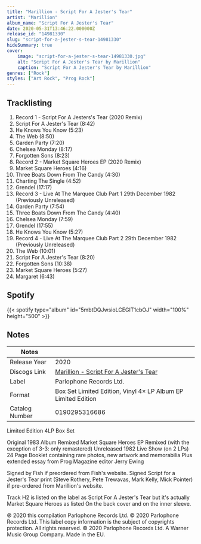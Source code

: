 ```yaml
---
title: "Marillion - Script For A Jester's Tear"
artist: "Marillion"
album_name: "Script For A Jester's Tear"
date: 2020-05-31T13:46:22.000000Z
release_id: "14981330"
slug: "script-for-a-jester-s-tear-14981330"
hideSummary: true
cover:
    image: "script-for-a-jester-s-tear-14981330.jpg"
    alt: "Script For A Jester's Tear by Marillion"
    caption: "Script For A Jester's Tear by Marillion"
genres: ["Rock"]
styles: ["Art Rock", "Prog Rock"]
---
```


## Tracklisting
1. Record 1 - Script For A Jesters's Tear (2020 Remix)
2. Script For A Jester's Tear (8:42)
3. He Knows You Know (5:23)
4. The Web (8:50)
5. Garden Party (7:20)
6. Chelsea Monday (8:17)
7. Forgotten Sons (8:23)
8. Record 2 - Market Square Heroes EP (2020 Remix)
9. Market Square Heroes (4:16)
10. Three Boats Down From The Candy (4:30)
11. Charting The Single (4:52)
12. Grendel (17:17)
13. Record 3 - Live At The Marquee Club Part 1  29th December 1982 (Previously Unreleased)
14. Garden Party (7:54)
15. Three Boats Down From The Candy (4:40)
16. Chelsea Monday (7:59)
17. Grendel (17:55)
18. He Knows You Know (5:27)
19. Record 4 - Live At The Marquee Club Part 2  29th December 1982 (Previously Unreleased)
20. The Web (10:01)
21. Script For A Jester's Tear (8:20)
22. Forgotten Sons (10:38)
23. Market Square Heroes (5:27)
24. Margaret (6:43)


## Spotify
{{< spotify type="album" id="5mbtDQJwsioLCEGIT1cbOJ" width="100%" height="500" >}}



## Notes
| Notes          |             |
| ---------------| ----------- |
| Release Year   | 2020 |
| Discogs Link   | [Marillion - Script For A Jester's Tear](https://www.discogs.com/release/14981330-Marillion-Script-For-A-Jesters-Tear) |
| Label          | Parlophone Records Ltd. |
| Format         | Box Set Limited Edition, Vinyl 4× LP Album EP Limited Edition |
| Catalog Number | 0190295316686 |

Limited Edition 4LP Box Set

Original 1983 Album Remixed
Market Square Heroes EP Remixed (with the exception of 3-3: only remastered)
Unreleased 1982 Live Show (on 2 LPs)
24 Page Booklet containing rare photos, new artwork and memorabilia
Plus extended essay from Prog Magazine editor Jerry Ewing

Signed by Fish if preordered from Fish's website.
Signed Script for a Jester's Tear print (Steve Rothery, Pete Trewavas, Mark Kelly, Mick Pointer) if pre-ordered from Marillion's website.

Track H2 is listed on the label as Script For A Jester's Tear but it's actually Market Square Heroes as listed On the back cover and on the inner sleeve.

℗ 2020 this compilation Parlophone Records Ltd. 
© 2020 Parlophone Records Ltd. This label copy information is the subject of copyrights protection. All rights reserved. © 2020 Parlophone Records Ltd. A Warner Music Group Company.
Made in the EU.

